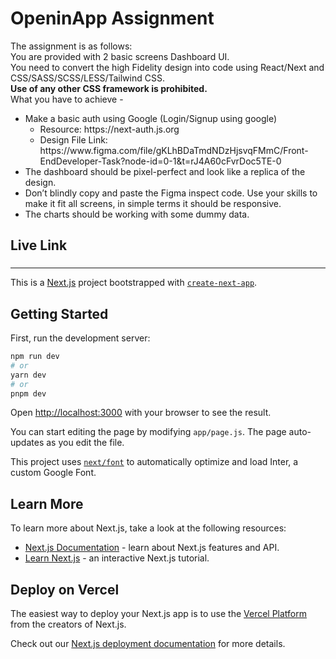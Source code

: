 # OpeninApp Assignment
The assignment is as follows:<br>
You are provided with 2 basic screens Dashboard UI. <br/>
You need to convert the high Fidelity design into code using React/Next and CSS/SASS/SCSS/LESS/Tailwind CSS. <br/>
<b>Use of any other CSS framework is prohibited.</b> <br/>
What you have to achieve -<br/>
<ul>
  <li>
    Make a basic auth using Google (Login/Signup using google)
    <ul>
      <li>Resource: https://next-auth.js.org</li>
      <li>Design File Link: https://www.figma.com/file/gKLhBDaTmdNDzHjsvqFMmC/Front-EndDeveloper-Task?node-id=0-1&t=rJ4A60cFvrDoc5TE-0</li>
    </ul>
  </li>
  <li>
    The dashboard should be pixel-perfect and look like a replica of the design.
  </li>
  <li>
    Don’t blindly copy and paste the Figma inspect code. Use your skills to make it fit all screens, in simple terms it should be responsive.
  </li>
  <li>
    The charts should be working with some dummy data.
  </li>
</ul>


## Live Link
<h3></h3>





<hr/>

This is a [Next.js](https://nextjs.org/) project bootstrapped with [`create-next-app`](https://github.com/vercel/next.js/tree/canary/packages/create-next-app).

## Getting Started

First, run the development server:

```bash
npm run dev
# or
yarn dev
# or
pnpm dev
```

Open [http://localhost:3000](http://localhost:3000) with your browser to see the result.

You can start editing the page by modifying `app/page.js`. The page auto-updates as you edit the file.

This project uses [`next/font`](https://nextjs.org/docs/basic-features/font-optimization) to automatically optimize and load Inter, a custom Google Font.

## Learn More

To learn more about Next.js, take a look at the following resources:

- [Next.js Documentation](https://nextjs.org/docs) - learn about Next.js features and API.
- [Learn Next.js](https://nextjs.org/learn) - an interactive Next.js tutorial.



## Deploy on Vercel

The easiest way to deploy your Next.js app is to use the [Vercel Platform](https://vercel.com/new?utm_medium=default-template&filter=next.js&utm_source=create-next-app&utm_campaign=create-next-app-readme) from the creators of Next.js.

Check out our [Next.js deployment documentation](https://nextjs.org/docs/deployment) for more details.
